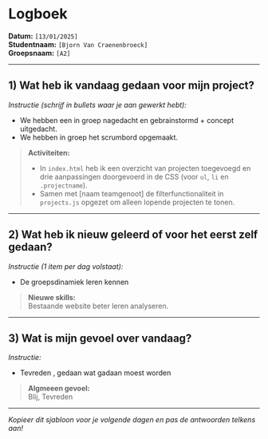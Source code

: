 # Logboek

**Datum:** `[13/01/2025]`  
**Studentnaam:** `[Bjorn Van Craenenbroeck]`  
**Groepsnaam:** `[A2]`

---

## 1) Wat heb ik vandaag gedaan voor mijn project?

*Instructie (schrijf in bullets waar je aan gewerkt hebt):*  
- We hebben een in groep nagedacht en gebrainstormd + concept uitgedacht.
- We hebben in groep het scrumbord opgemaakt.

> **Activiteiten:**  
> - In `index.html` heb ik een overzicht van projecten toegevoegd en drie aanpassingen doorgevoerd in de CSS (voor `ul`, `li` en `.projectname`).  
> - Samen met [naam teamgenoot] de filterfunctionaliteit in `projects.js` opgezet om alleen lopende projecten te tonen.

---
## 2) Wat heb ik nieuw geleerd of voor het eerst zelf gedaan?

*Instructie (1 item per dag volstaat):*  
- De groepsdinamiek leren kennen


> **Nieuwe skills:**  
> Bestaande website beter leren analyseren. 
>  

---

## 3) Wat is mijn gevoel over vandaag?

*Instructie:*  
- Tevreden , gedaan wat gadaan moest worden


> **Algmeeen gevoel:**  
 Blij, Tevreden

---

*Kopieer dit sjabloon voor je volgende dagen en pas de antwoorden telkens aan!*
